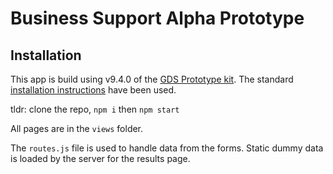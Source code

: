 # Business Support Alpha Prototype

## Installation
This app is build using v9.4.0 of the [GDS Prototype kit](https://govuk-prototype-kit.herokuapp.com/docs/install).
The standard [installation instructions](https://govuk-prototype-kit.herokuapp.com/docs/install/introduction) have been used.

tldr: clone the repo,  `npm i` then `npm start`

All pages are in the `views` folder.

The `routes.js` file is used to handle data from the forms. Static dummy data is loaded by the server for the results page.


